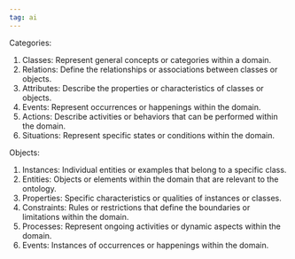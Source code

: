 ```yaml
---
tag: ai
---
```

Categories:

1. Classes: Represent general concepts or categories within a domain.
2. Relations: Define the relationships or associations between classes or objects.
3. Attributes: Describe the properties or characteristics of classes or objects.
4. Events: Represent occurrences or happenings within the domain.
5. Actions: Describe activities or behaviors that can be performed within the domain.
6. Situations: Represent specific states or conditions within the domain.

Objects:

1. Instances: Individual entities or examples that belong to a specific class.
2. Entities: Objects or elements within the domain that are relevant to the ontology.
3. Properties: Specific characteristics or qualities of instances or classes.
4. Constraints: Rules or restrictions that define the boundaries or limitations within the domain.
5. Processes: Represent ongoing activities or dynamic aspects within the domain.
6. Events: Instances of occurrences or happenings within the domain.